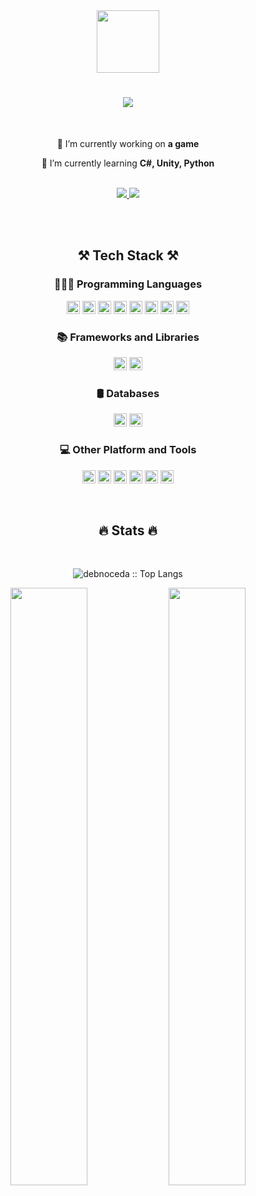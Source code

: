 <div id="header" align="center">
  <img src="https://media.giphy.com/media/M9gbBd9nbDrOTu1Mqx/giphy.gif" width="100"/>
</div>

<h1 align="center">
    <img src="https://readme-typing-svg.herokuapp.com/?font=Righteous&size=35&center=true&vCenter=true&width=600&height=70&duration=4000&lines=Hi+There!+👋;+I'm+Dave+Noceda!;+An+aspiring+software+developer" />
</h1>

<br/>

<div align="center">
 
 🔭 I’m currently working on **a game**
 
 🌱 I’m currently learning **C#, Unity, Python**

 </div>
 <br/>

 <div align="center"> 
  <a href="mailto:deibeunoceda26@gmail.com">
    <img src="https://img.shields.io/badge/Gmail-333333?style=for-the-badge&logo=gmail&logoColor=red" />
  </a>
  <a href="https://www.linkedin.com/in/dave-noceda-929998282/" target="_blank">
    <img src="https://img.shields.io/badge/LinkedIn-0077B5?style=for-the-badge&logo=linkedin&logoColor=white" target="_blank" />
  </a>
</div>

<br/><br/>
 
<h2 align="center">⚒️ Tech Stack ⚒️</h2>

<div align="center">
  
  ### 👨🏻‍💻 Programming Languages
  
   <p>
      <a href="https://en.wikipedia.org/wiki/HTML5" title="HTML5"><img src="https://github.com/get-icon/geticon/raw/master/icons/html-5.svg" alt="HTML5" width="21px" height="21px"></a>
      <a href="https://www.w3.org/Style/CSS/Overview.en.html" title="CSS"><img src="https://github.com/get-icon/geticon/raw/master/icons/css-3.svg" alt="CSS" width="21px" height="21px"></a>
      <a href="https://developer.mozilla.org/en-US/docs/Web/JavaScript" title="JavaScript"><img src="https://github.com/get-icon/geticon/raw/master/icons/javascript.svg" alt="JavaScript" width="21px" height="21px"></a>
      <a href="https://www.java.com/" title="Java"><img src="https://github.com/get-icon/geticon/raw/master/icons/java.svg" alt="Java" width="21px" height="21px"></a>
      <a href="https://www.python.org/" title="Python"><img src="https://github.com/get-icon/geticon/raw/master/icons/python.svg" alt="Python" width="21px" height="21px"></a>
      <a href="https://en.wikipedia.org/wiki/C_(programming_language)" title="C"><img src="https://github.com/get-icon/geticon/raw/master/icons/c.svg" alt="C" width="21px" height="21px"></a>
      <a href="https://en.wikipedia.org/wiki/C_Sharp_(programming_language)" title="C-Sharp"><img src="https://github.com/get-icon/geticon/raw/master/icons/c-sharp.svg" alt="C#" width="21px" height="21px"></a>
      <a href="https://cplusplus.com/" title="C++"><img src="https://github.com/get-icon/geticon/raw/master/icons/c-plusplus.svg" alt="C++" width="21px" height="21px"></a>
   </p>

   ### 📚 Frameworks and Libraries  
   
   <p>
     <a href="https://reactjs.org/" title="React"><img src="https://github.com/get-icon/geticon/raw/master/icons/react.svg" alt="React" width="21px" height="21px"></a>
     <a href="https://nodejs.org/en" title="NodeJS"><img src="https://github.com/get-icon/geticon/raw/master/icons/nodejs.svg" alt="NodeJS" width="21px" height="21px"></a>
   </p>

   ### 🛢️ Databases

   <p>
     <a href="https://dev.mysql.com/" title="MySQL"><img src="https://github.com/get-icon/geticon/raw/master/icons/mysql.svg" alt="MySQL" width="21px" height="21px"></a>
     <a href="https://www.postgresql.org/" title="PostgreSQL"><img src="https://github.com/get-icon/geticon/raw/master/icons/postgresql.svg" alt="PostegreSQL" width="21px" height="21px"></a>
   </p>

   ### 💻 Other Platform and Tools

   <p>
     <a href="https://github.com/" title="GitHub"><img src="https://github.com/get-icon/geticon/blob/master/icons/github-octocat.svg" alt="GitHub" width="21px" height="21px"></a>
     <a href="https://prettier.io/" title="Prettier"><img src="https://github.com/get-icon/geticon/raw/master/icons/prettier.svg" alt="Prettier" width="21px" height="21px"></a>
     <a href="https://code.visualstudio.com/" title="Visual Studio Code"><img src="https://github.com/get-icon/geticon/raw/master/icons/visual-studio-code.svg" alt="Visual Studio Code" width="21px" height="21px"></a>
     <a href="https://visualstudio.microsoft.com/" title="Visual Studio"><img src="https://raw.githubusercontent.com/get-icon/geticon/master/icons/visual-studio.svg" alt="Visual Studio" width="21px" height="21px"></a>
     <a href="https://www.figma.com/" title="Figma"><img src="https://raw.githubusercontent.com/get-icon/geticon/master/icons/figma.svg" alt="Figma" width="21px" height="21px"></a>
     <a href="https://unity.com/" title="Unity"><img src="https://github.com/get-icon/geticon/blob/master/icons/unity.svg" alt="Unity" width="21px" height="21px"></a>
   </p>

</div>
<br/>

<h2 align="center"> 🔥 Stats 🔥 </h2>
<br>

  <p align="center">
    <img src="https://github-readme-stats.vercel.app/api/top-langs/?username=debnoceda&langs_count=10&theme=gruvbox&layout=compact&hide_border=true" alt="debnoceda :: Top Langs" />
  </p>

  <p align ="center">
    <img width="49.5%" src="https://github-readme-stats.vercel.app/api?username=debnoceda&show_icons=true&theme=gruvbox&hide_border=true" />
    <img width="49.5%" src="https://github-readme-streak-stats.herokuapp.com/?user=debnoceda&theme=gruvbox&hide_border=true" />
  </p>

<br/><br/>

